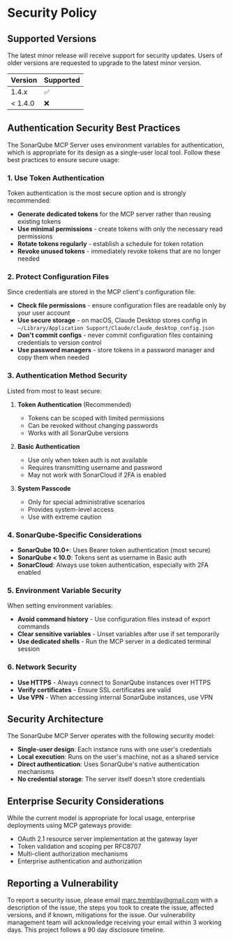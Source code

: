 # Security Policy

## Supported Versions

The latest minor release will receive support for security updates. Users of older versions are requested to upgrade to the latest minor version.

| Version | Supported          |
| ------- | ------------------ |
| 1.4.x   | :white_check_mark: |
| < 1.4.0 | :x:                |

## Authentication Security Best Practices

The SonarQube MCP Server uses environment variables for authentication, which is appropriate for its design as a single-user local tool. Follow these best practices to ensure secure usage:

### 1. Use Token Authentication

Token authentication is the most secure option and is strongly recommended:

- **Generate dedicated tokens** for the MCP server rather than reusing existing tokens
- **Use minimal permissions** - create tokens with only the necessary read permissions
- **Rotate tokens regularly** - establish a schedule for token rotation
- **Revoke unused tokens** - immediately revoke tokens that are no longer needed

### 2. Protect Configuration Files

Since credentials are stored in the MCP client's configuration file:

- **Check file permissions** - ensure configuration files are readable only by your user account
- **Use secure storage** - on macOS, Claude Desktop stores config in `~/Library/Application Support/Claude/claude_desktop_config.json`
- **Don't commit configs** - never commit configuration files containing credentials to version control
- **Use password managers** - store tokens in a password manager and copy them when needed

### 3. Authentication Method Security

Listed from most to least secure:

1. **Token Authentication** (Recommended)
   - Tokens can be scoped with limited permissions
   - Can be revoked without changing passwords
   - Works with all SonarQube versions

2. **Basic Authentication**
   - Use only when token auth is not available
   - Requires transmitting username and password
   - May not work with SonarCloud if 2FA is enabled

3. **System Passcode**
   - Only for special administrative scenarios
   - Provides system-level access
   - Use with extreme caution

### 4. SonarQube-Specific Considerations

- **SonarQube 10.0+**: Uses Bearer token authentication (most secure)
- **SonarQube < 10.0**: Tokens sent as username in Basic auth
- **SonarCloud**: Always use token authentication, especially with 2FA enabled

### 5. Environment Variable Security

When setting environment variables:

- **Avoid command history** - Use configuration files instead of export commands
- **Clear sensitive variables** - Unset variables after use if set temporarily
- **Use dedicated shells** - Run the MCP server in a dedicated terminal session

### 6. Network Security

- **Use HTTPS** - Always connect to SonarQube instances over HTTPS
- **Verify certificates** - Ensure SSL certificates are valid
- **Use VPN** - When accessing internal SonarQube instances, use VPN

## Security Architecture

The SonarQube MCP Server operates with the following security model:

- **Single-user design**: Each instance runs with one user's credentials
- **Local execution**: Runs on the user's machine, not as a shared service
- **Direct authentication**: Uses SonarQube's native authentication mechanisms
- **No credential storage**: The server itself doesn't store credentials

## Enterprise Security Considerations

While the current model is appropriate for local usage, enterprise deployments using MCP gateways provide:

- OAuth 2.1 resource server implementation at the gateway layer
- Token validation and scoping per RFC8707
- Multi-client authorization mechanisms
- Enterprise authentication and authorization

## Reporting a Vulnerability

To report a security issue, please email marc.tremblay@gmail.com with a description of the issue, the steps you took to create the issue, affected versions, and if known, mitigations for the issue. Our vulnerability management team will acknowledge receiving your email within 3 working days. This project follows a 90 day disclosure timeline.
